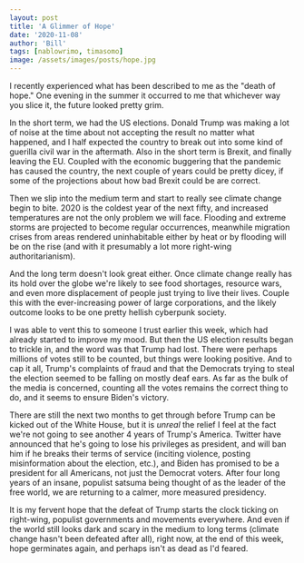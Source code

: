 ```yaml
---
layout: post
title: 'A Glimmer of Hope'
date: '2020-11-08'
author: 'Bill'
tags: [nablowrimo, timasomo]
image: /assets/images/posts/hope.jpg
---
```


I recently experienced what has been described to me as the "death of hope." One evening in the summer it occurred to me that whichever way you slice it, the future looked pretty grim.

In the short term, we had the US elections. Donald Trump was making a lot of noise at the time about not accepting the result no matter what happened, and I half expected the country to break out into some kind of guerilla civil war in the aftermath. Also in the short term is Brexit, and finally leaving the EU. Coupled with the economic buggering that the pandemic has caused the country, the next couple of years could be pretty dicey, if some of the projections about how bad Brexit could be are correct.

Then we slip into the medium term and start to really see climate change begin to bite. 2020 is the coldest year of the next fifty, and increased temperatures are not the only problem we will face. Flooding and extreme storms are projected to become regular occurrences, meanwhile migration crises from areas rendered uninhabitable either by heat or by flooding will be on the rise (and with it presumably a lot more right-wing authoritarianism). 

And the long term doesn't look great either. Once climate change really has its hold over the globe we're likely to see food shortages, resource wars, and even more displacement of people just trying to live their lives. Couple this with the ever-increasing power of large corporations, and the likely outcome looks to be one pretty hellish cyberpunk society.

I was able to vent this to someone I trust earlier this week, which had already started to improve my mood. But then the US election results began to trickle in, and the word was that Trump had lost. There were perhaps millions of votes still to be counted, but things were looking positive. And to cap it all, Trump's complaints of fraud and that the Democrats trying to steal the election seemed to be falling on mostly deaf ears. As far as the bulk of the media is concerned, counting all the votes remains the correct thing to do, and it seems to ensure Biden's victory.

There are still the next two months to get through before Trump can be kicked out of the White House, but it is _unreal_ the relief I feel at the fact we're not going to see another 4 years of Trump's America. Twitter have announced that he's going to lose his privileges as president, and will ban him if he breaks their terms of service (inciting violence, posting misinformation about the election, etc.), and Biden has promised to be a president for all Americans, not just the Democrat voters. After four long years of an insane, populist satsuma being thought of as the leader of the free world, we are returning to a calmer, more measured presidency.

It is my fervent hope that the defeat of Trump starts the clock ticking on right-wing, populist governments and movements everywhere. And even if the world still looks dark and scary in the medium to long terms (climate change hasn't been defeated after all), right now, at the end of this week, hope germinates again, and perhaps isn't as dead as I'd feared.
